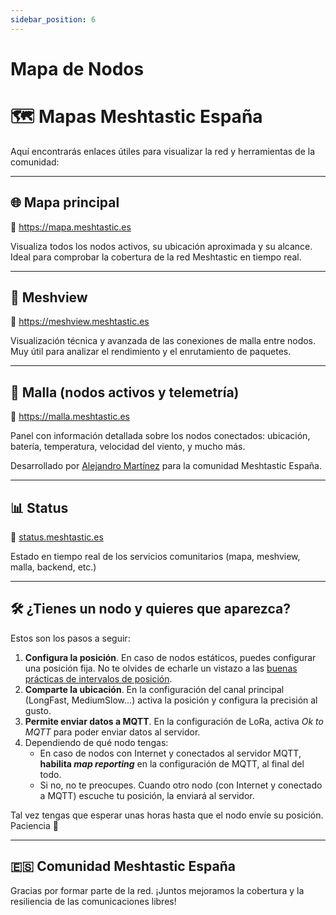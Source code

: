 ```yaml
---
sidebar_position: 6
---
```


# Mapa de Nodos

# 🗺️ Mapas Meshtastic España

Aquí encontrarás enlaces útiles para visualizar la red y herramientas de la comunidad:

---

## 🌐 Mapa principal

🔗 https://mapa.meshtastic.es

Visualiza todos los nodos activos, su ubicación aproximada y su alcance. Ideal para comprobar la cobertura de la red Meshtastic en tiempo real.

---

## 🧠 Meshview

🔗 https://meshview.meshtastic.es

Visualización técnica y avanzada de las conexiones de malla entre nodos. Muy útil para analizar el rendimiento y el enrutamiento de paquetes.

---

## 📡 Malla (nodos activos y telemetría)

🔗 https://malla.meshtastic.es

Panel con información detallada sobre los nodos conectados: ubicación, batería, temperatura, velocidad del viento, y mucho más.

Desarrollado por [Alejandro Martínez](https://github.com/zenitraM) para la comunidad Meshtastic España.

---

## 📊 Status

🔗 [status.meshtastic.es](https://status.meshtastic.es/status/servicios/)

Estado en tiempo real de los servicios comunitarios (mapa, meshview, malla, backend, etc.)

---

## 🛠️ ¿Tienes un nodo y quieres que aparezca?

Estos son los pasos a seguir:

1. **Configura la posición**. En caso de nodos estáticos, puedes configurar una posición fija. No te olvides de echarle un vistazo a las [buenas prácticas de intervalos de posición](buenas-practicas.md#posición).
2. **Comparte la ubicación**. En la configuración del canal principal (LongFast, MediumSlow...) activa la posición y configura la precisión al gusto.
3. **Permite enviar datos a MQTT**. En la configuración de LoRa, activa _Ok to MQTT_ para poder enviar datos al servidor.
4. Dependiendo de qué nodo tengas:
    - En caso de nodos con Internet y conectados al servidor MQTT, **habilita _map reporting_** en la configuración de MQTT, al final del todo.
    - Si no, no te preocupes. Cuando otro nodo (con Internet y conectado a MQTT) escuche tu posición, la enviará al servidor.

Tal vez tengas que esperar unas horas hasta que el nodo envíe su posición. Paciencia 🧘

---

## 🇪🇸 Comunidad Meshtastic España

Gracias por formar parte de la red. ¡Juntos mejoramos la cobertura y la resiliencia de las comunicaciones libres!
